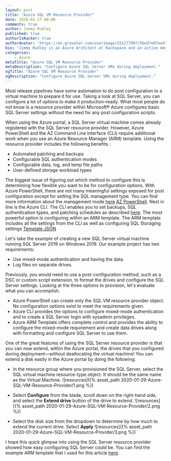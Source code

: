 ```yaml
---
layout: post
title: "Azure SQL VM Resource Provider"
date: 2020-01-27 00:00
comments: true
author: Jimmy Rudley
published: true
authorIsRacker: true
authorAvatar: 'https://en.gravatar.com/userimage/151177997/5bed7e07ee47533cbd34b951d463bcb7.jpg'
bio: "Jimmy Rudley is an Azure Architect at Rackspace and an active member of the Azure community. He focuses on solving large and complex architecture and automation problems within Azure."
categories:
    - Azure
metaTitle: "Azure SQL VM Resource Provider"
metaDescription: "Configure Azure SQL Server VMs during deployment."
ogTitle: "Azure SQL VM Resource Provider"
ogDescription: "Configure Azure SQL Server VMs during deployment."
---
```


Most release pipelines have some automation to do post configuration to a virtual machine to prepare it for use. Taking a look at SQL Server, you can configure a lot of options to make it production-ready. What most people do not know is a resource provider within Microsoft&reg; Azure configures basic SQL Server settings without the need for any post configuration scripts.

<!-- more -->

When using the Azure portal, a SQL Server virtual machine comes already registered with the SQL Server resource provider. However, Azure PowerShell and the AZ Command Line Interface (CLI) require additional work when you use an Azure Resource Manager (ARM) template. Using the resource provider includes the following benefits :

-  Automated patching and backups
-  Configurable SQL authentication modes
-  Configurable data, log, and temp file paths
-  User-defined storage workload types

The biggest issue of figuring out which method to configure this is determining how flexible you want to be for configuration options. With Azure PowerShell, there are not many meaningful settings exposed for post configuration except for setting the SQL management type. You can find more information about the management mode [here](https://docs.microsoft.com/en-us/azure/virtual-machines/windows/sql/virtual-machines-windows-sql-register-with-resource-provider?tabs=azure-cli%2Cbash#management-modes) [AZ PowerShell](https://docs.microsoft.com/en-us/powershell/module/az.sqlvirtualmachine/new-azsqlvm?view=azps-3.3.0). Next in line is the Azure CLI. The CLI enables you to set backups, SQL authentication types, and patching schedules as described [here](https://docs.microsoft.com/en-us/cli/azure/sql/vm?view=azure-cli-latest). The most powerful option is configuring within an ARM template. The ARM template includes all the settings from the CLI as well as configuring SQL Storaging settings [Template JSON](https://docs.microsoft.com/en-us/azure/templates/microsoft.sqlvirtualmachine/2017-03-01-preview/sqlvirtualmachines#)

Let's take the example of creating a new SQL Server virtual machine running SQL Server 2019 on Windows 2019. Our example project has two requirements:

- Use mixed-mode authentication and having the data.
- Log files on separate drives. 

Previously, you would need to use a post-configuration method, such as a DSC or custom script extension, to format the drives and configure the SQL Server settings. Looking at the three options to provision, let's evaluate what you can accomplish.

-  Azure PowerShell can create only the SQL VM resource provider object. No configuration options exist to meet the requirements given.
-  Azure CLI provides the options to configure mixed-mode authentication and to create a SQL Server login with sysadmin privileges.
-  Azure ARM Template offers complete control and provides the ability to configure the mixed-mode requirement and create data drives along with formatting and configure SQL Server to use them.

One of the great features of using the SQL Server resource provider is that you can now extend, within the Azure portal, the drives that you configured during deployment&mdash;without deallocating the virtual machine! You can extend a disk easily in the Azure portal by doing the following:

-  In the resource group where you provisioned the SQL Server, select the SQL virtual machine resource-type object. It should be the same name as the Virtual Machine.
![resources]({% asset_path 2020-01-29-Azure-SQL-VM-Resource-Provider/1.png %})

-  Select **Configure** from the blade, scroll down on the right-hand side, and select the **Extend drive** button of the drive to extend.
![resources]({% asset_path 2020-01-29-Azure-SQL-VM-Resource-Provider/2.png %})

- Select the disk size from the dropdown to determine by how much to extend the current drive. Select **Apply** 
![resources]({% asset_path 2020-01-29-Azure-SQL-VM-Resource-Provider/3.png %})

I hope this quick glimpse into using the SQL Server resource provider showed how easy configuring SQL Server could be. You can find the example ARM template that I used for this article [here](https://github.com/jrudley/azureSqlResourceProvider).
